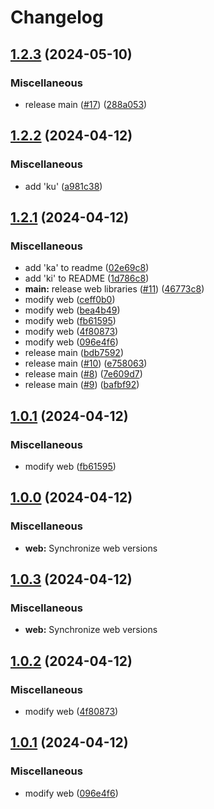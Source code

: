 # Changelog

## [1.2.3](https://github.com/cmmmli/monorepo-release-test/compare/web-v1.2.2...web-v1.2.3) (2024-05-10)


### Miscellaneous

* release main ([#17](https://github.com/cmmmli/monorepo-release-test/issues/17)) ([288a053](https://github.com/cmmmli/monorepo-release-test/commit/288a0533ac0ddef2da09cbd3b8e954aad2c07042))

## [1.2.2](https://github.com/cmmmli/monorepo-release-test/compare/web-v1.2.1...web-v1.2.2) (2024-04-12)


### Miscellaneous

* add 'ku' ([a981c38](https://github.com/cmmmli/monorepo-release-test/commit/a981c3830eb63df3d74ece1780c4241b0ce565c5))

## [1.2.1](https://github.com/cmmmli/monorepo-release-test/compare/web-v1.2.0...web-v1.2.1) (2024-04-12)


### Miscellaneous

* add 'ka' to readme ([02e69c8](https://github.com/cmmmli/monorepo-release-test/commit/02e69c81c8b0f15d0032fbde5dd69f7d1daf2b46))
* add 'ki' to README ([1d786c8](https://github.com/cmmmli/monorepo-release-test/commit/1d786c8005642e2a4a0b7bd22aca8a056a736d63))
* **main:** release web libraries ([#11](https://github.com/cmmmli/monorepo-release-test/issues/11)) ([46773c8](https://github.com/cmmmli/monorepo-release-test/commit/46773c8f90ff9e48757918c3d92084eea278b3bd))
* modify web ([ceff0b0](https://github.com/cmmmli/monorepo-release-test/commit/ceff0b00cf8a6a323ebe75833306269fd8156c80))
* modify web ([bea4b49](https://github.com/cmmmli/monorepo-release-test/commit/bea4b49e139ae3906e61f921c647f104b0f701b5))
* modify web ([fb61595](https://github.com/cmmmli/monorepo-release-test/commit/fb615957e772a3425b400d56dabd4ccf191627a1))
* modify web ([4f80873](https://github.com/cmmmli/monorepo-release-test/commit/4f808732eb2c3de61a6e71f9ccdaeea984072431))
* modify web ([096e4f6](https://github.com/cmmmli/monorepo-release-test/commit/096e4f6bc26ceb509a71306411263a1eadf277e9))
* release main ([bdb7592](https://github.com/cmmmli/monorepo-release-test/commit/bdb759255793e50641791432ec253a31430ca14a))
* release main ([#10](https://github.com/cmmmli/monorepo-release-test/issues/10)) ([e758063](https://github.com/cmmmli/monorepo-release-test/commit/e758063ffec1a0a77396991b99d2054441942dcf))
* release main ([#8](https://github.com/cmmmli/monorepo-release-test/issues/8)) ([7e609d7](https://github.com/cmmmli/monorepo-release-test/commit/7e609d7de16132abe8cd2e95eed2d640c388e88a))
* release main ([#9](https://github.com/cmmmli/monorepo-release-test/issues/9)) ([bafbf92](https://github.com/cmmmli/monorepo-release-test/commit/bafbf9234ec37abee498b1b48948678fa9553926))

## [1.0.1](https://github.com/cmmmli/monorepo-release-test/compare/web-v1.0.0...web-v1.0.1) (2024-04-12)


### Miscellaneous

* modify web ([fb61595](https://github.com/cmmmli/monorepo-release-test/commit/fb615957e772a3425b400d56dabd4ccf191627a1))

## [1.0.0](https://github.com/cmmmli/monorepo-release-test/compare/web-v1.0.3...web-v1.0.0) (2024-04-12)


### Miscellaneous

* **web:** Synchronize web versions

## [1.0.3](https://github.com/cmmmli/monorepo-release-test/compare/web-v1.0.2...web-v1.0.3) (2024-04-12)


### Miscellaneous

* **web:** Synchronize web versions

## [1.0.2](https://github.com/cmmmli/monorepo-release-test/compare/web-v1.0.1...web-v1.0.2) (2024-04-12)


### Miscellaneous

* modify web ([4f80873](https://github.com/cmmmli/monorepo-release-test/commit/4f808732eb2c3de61a6e71f9ccdaeea984072431))

## [1.0.1](https://github.com/cmmmli/monorepo-release-test/compare/web-v1.0.0...web-v1.0.1) (2024-04-12)


### Miscellaneous

* modify web ([096e4f6](https://github.com/cmmmli/monorepo-release-test/commit/096e4f6bc26ceb509a71306411263a1eadf277e9))
